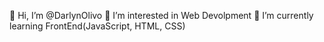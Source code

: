 👋 Hi, I’m @DarlynOlivo
👀 I’m interested in Web Devolpment
🌱 I’m currently learning FrontEnd(JavaScript, HTML, CSS)
